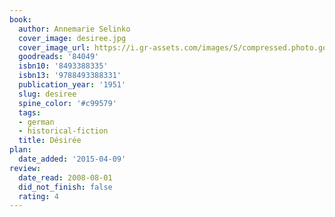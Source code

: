 ```yaml
---
book:
  author: Annemarie Selinko
  cover_image: desiree.jpg
  cover_image_url: https://i.gr-assets.com/images/S/compressed.photo.goodreads.com/books/1171048586l/84049.jpg
  goodreads: '84049'
  isbn10: '8493388335'
  isbn13: '9788493388331'
  publication_year: '1951'
  slug: desiree
  spine_color: '#c99579'
  tags:
  - german
  - historical-fiction
  title: Désirée
plan:
  date_added: '2015-04-09'
review:
  date_read: 2008-08-01
  did_not_finish: false
  rating: 4
---
```

